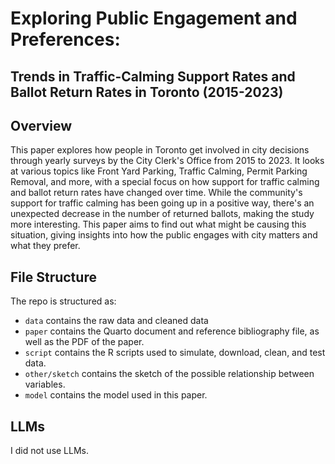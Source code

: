 # Exploring Public Engagement and Preferences:
## Trends in Traffic-Calming Support Rates and Ballot Return Rates in Toronto (2015-2023)
## Overview
This paper explores how people in Toronto get involved in city decisions through yearly surveys by the City Clerk's Office from 2015 to 2023. It looks at various topics like Front Yard Parking, Traffic Calming, Permit Parking Removal, and more, with a special focus on how support for traffic calming and ballot return rates have changed over time. While the community's support for traffic calming has been going up in a positive way, there's an unexpected decrease in the number of returned ballots, making the study more interesting. This paper aims to find out what might be causing this situation, giving insights into how the public engages with city matters and what they prefer.

## File Structure
The repo is structured as:
-   `data` contains the raw data and cleaned data
-   `paper` contains the Quarto document and reference bibliography file, as well as the PDF of the paper.
-   `script` contains the R scripts used to simulate, download, clean, and test data.
-   `other/sketch` contains the sketch of the possible relationship between variables.
-   `model` contains the model used in this paper.
## LLMs
I did not use LLMs.

